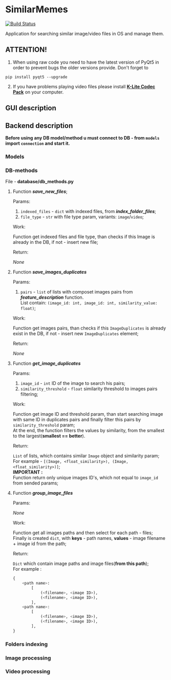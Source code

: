 # SimilarMemes

[![Build Status](https://semaphoreci.com/api/v1/andreidrang/similarmemes/branches/master/shields_badge.svg)](https://semaphoreci.com/andreidrang/similarmemes)

Application for searching similar image/video files in OS and manage them.


## ATTENTION!

1) When using raw code you need to have the latest version of PyQt5 in order to prevent bugs the older versions provide. Don't forget to

`pip install pyqt5 --upgrade`
    
2) If you have problems playing video files please install [**K-Lite Codec Pack**](http://www.codecguide.com/download_kl.htm) on your computer.


## GUI description


## Backend description

**Before using any DB model/method u must connect to DB - from `models` import `connection` and start it.**

### Models

### DB-methods

File - **database/db_methods.py**

1. Function ***save_new_files***;

    Params:

    1. `indexed_files` - `dict` with indexed files, from ***index_folder_files***;
    1. `file_type` - `str` with file type param, variants: `image`/`video`;

    Work:

    Function get indexed files and file type, than checks if this Image is already in the DB, if not - insert new file;

    Return:

    *None*

1. Function ***save_images_duplicates***

    Params:

    1. `pairs` - `list` of lists with composet images pairs from ***feature_description*** function. <br>
    List contain: `(image_id: int, image_id: int, similarity_value: float)`;

    Work:

    Function get images pairs, than checks if this `ImageDuplicates` is already exist in the DB, if not - insert new `ImageDuplicates` element;

    Return:

    *None*

1. Function ***get_image_duplicates***

    Params:
    1. `image_id` - `int` ID of the image to search his pairs;
    1. `similarity_threshold` - `float` similarity threshold to images pairs filtering;

    Work:

    Function get image ID and threshold param, than start searching image with same ID in duplicates pairs and finally filter this pairs by `similarity_threshold` param;<br>
    At the end, the function filters the values by similarity, from the smallest to the largest(**smallest == better**).

    Return:

    `List` of lists, which contains similar `Image` object and similarity param;
    <br>
    For example - `[(Image, <float_similarity>), (Image, <float_similarity>)]`;
    <br>
    **IMPORTANT :**<br>
    Function return only unique images ID's, which not equal to `image_id` from sended params;

1. Function ***group_image_files***

    Params:

    *None*

    Work:

    Function get all images paths and then select for each path - files;
    <br>
    Finally is created `dict`, with **keys** - path names, **values** - image filename + image id from the path;

    Return:

    `Dict` which contain image paths and image files(**from this path**);
    <br>
    For example : 
    ```python
    {
        <path name>: 
            [
                (<filename>, <image ID>),
                (<filename>, <image ID>),
            ],
        <path name>: 
            [
                (<filename>, <image ID>),
                (<filename>, <image ID>),
            ],
    } 
    ```

### Folders indexing

### Image processing

### Video processing
